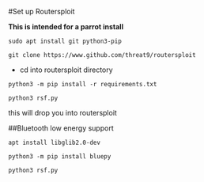 #Set up Routersploit

**This is intended for a parrot install**

`sudo apt install git python3-pip`

`git clone https://www.github.com/threat9/routersploit`

- cd into routersploit directory

`python3 -m pip install -r requirements.txt`

`python3 rsf.py`

this will drop you into routersploit

##Bluetooth low energy support

`apt install libglib2.0-dev`

`python3 -m pip install bluepy`

`python3 rsf.py`
